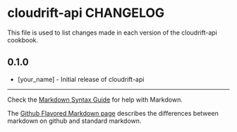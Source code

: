 cloudrift-api CHANGELOG
========================

This file is used to list changes made in each version of the cloudrift-api cookbook.

0.1.0
-----
- [your_name] - Initial release of cloudrift-api

- - -
Check the [Markdown Syntax Guide](http://daringfireball.net/projects/markdown/syntax) for help with Markdown.

The [Github Flavored Markdown page](http://github.github.com/github-flavored-markdown/) describes the differences between markdown on github and standard markdown.
